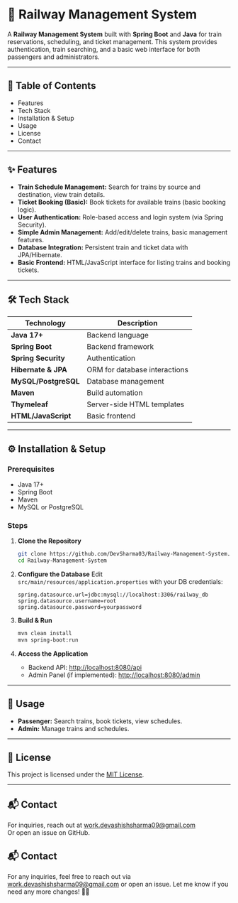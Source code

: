 # 🚆 Railway Management System

A **Railway Management System** built with **Spring Boot** and **Java** for train reservations, scheduling, and ticket management. This system provides authentication, train searching, and a basic web interface for both passengers and administrators.

---

## 📑 Table of Contents
- Features
- Tech Stack
- Installation & Setup
- Usage
- License
- Contact

---

## ✨ Features

- **Train Schedule Management:** Search for trains by source and destination, view train details.
- **Ticket Booking (Basic):** Book tickets for available trains (basic booking logic).
- **User Authentication:** Role-based access and login system (via Spring Security).
- **Simple Admin Management:** Add/edit/delete trains, basic management features.
- **Database Integration:** Persistent train and ticket data with JPA/Hibernate.
- **Basic Frontend:** HTML/JavaScript interface for listing trains and booking tickets.

---

## 🛠 Tech Stack

| Technology           | Description                    |
|----------------------|--------------------------------|
| **Java 17+**         | Backend language               |
| **Spring Boot**      | Backend framework              |
| **Spring Security**  | Authentication                 |
| **Hibernate & JPA**  | ORM for database interactions  |
| **MySQL/PostgreSQL** | Database management            |
| **Maven**            | Build automation               |
| **Thymeleaf**        | Server-side HTML templates     |
| **HTML/JavaScript**  | Basic frontend                 |

---

## ⚙️ Installation & Setup

### Prerequisites
- Java 17+
- Spring Boot
- Maven
- MySQL or PostgreSQL

### Steps

1. **Clone the Repository**
   ```bash
   git clone https://github.com/DevSharma03/Railway-Management-System.git
   cd Railway-Management-System
   ```

2. **Configure the Database**
   Edit `src/main/resources/application.properties` with your DB credentials:
   ```properties
   spring.datasource.url=jdbc:mysql://localhost:3306/railway_db
   spring.datasource.username=root
   spring.datasource.password=yourpassword
   ```

3. **Build & Run**
   ```bash
   mvn clean install
   mvn spring-boot:run
   ```

4. **Access the Application**
   - Backend API: [http://localhost:8080/api](http://localhost:8080/api)
   - Admin Panel (if implemented): [http://localhost:8080/admin](http://localhost:8080/admin)

---

## 🎯 Usage

- **Passenger:** Search trains, book tickets, view schedules.
- **Admin:** Manage trains and schedules.

---

## 📜 License

This project is licensed under the [MIT License](LICENSE).

---

## 📬 Contact

For inquiries, reach out at [work.devashishsharma09@gmail.com](mailto:work.devashishsharma09@gmail.com)  
Or open an issue on GitHub.


## 📬 Contact
For any inquiries, feel free to reach out via work.devashishsharma09@gmail.com or open an issue. 
Let me know if you need any more changes! 🚀😊
